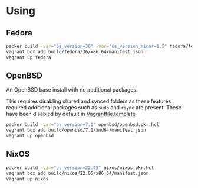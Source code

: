 # Using

## Fedora

```sh
packer build -var="os_version=36" -var="os_version_minor=1.5" fedora/fedora.pkr.hcl
vagrant box add build/fedora/36/x86_64/manifest.json
vagrant up fedora
```

## OpenBSD

An OpenBSD base install with no additional packages.

This requires disabling shared and synced folders as these features required
additional packages such as `sudo` and `rsync` are present. These have been
disabled by default in [Vagrantfile.template](openbsd/Vagrantfile.template)

```sh
packer build -var="os_version=7.1" openbsd/openbsd.pkr.hcl
vagrant box add build/openbsd/7.1/amd64/manifest.json
vagrant up openbsd
```

## NixOS

```sh
packer build -var="os_version=22.05" nixos/nixos.pkr.hcl
vagrant box add build/nixos/22.05/x86_64/manifest.json
vagrant up nixos
```
